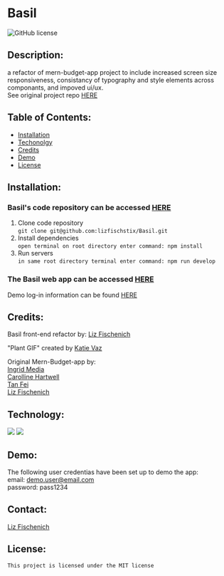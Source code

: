 # Basil
  ![GitHub license](https://img.shields.io/badge/license-MIT-blue.svg)
  ## Description: 
  a refactor of mern-budget-app  project to include increased screen size responsiveness, consistancy of typography and style elements across componants, and impoved ui/ux. <br/>
  See  original project repo [HERE](https://github.com/ingridmidia/mern-budget-app)
  ## Table of Contents: 
  * [Installation](#installation)
  * [Techonolgy](#techonolgy)
  * [Credits](#credits)
  * [Demo](#Demo)
  * [License](#license)

  ## Installation: 
 ### Basil's code repository can be accessed [HERE](https://github.com/lizfischstix/Basil)
  1) Clone code repository  
  `git clone git@github.com:lizfischstix/Basil.git` 
  2) Install dependencies  
  `open terminal on root directory enter command: npm install`
  3) Run servers  
  `in same root directory terminal enter command: npm run develop`

### The Basil web app can be accessed [HERE](https://basilbudget-9b3cb2309ed1.herokuapp.com/)
 Demo log-in information can be found [HERE](#Demo) 
  ## Credits: 
  Basil front-end refactor by:
  [Liz Fischenich](https://github.com/lizfischstix)

  "Plant GIF" created by [Katie Vaz](https://katievaz.com/)

  Original Mern-Budget-app by:  
  [Ingrid Media](https://github.com/ingridmidia/)  
  [Carolline Hartwell](https://github.com/chart099)  
  [Tan Fei](https://github.com/tanfei0704)  
  [Liz Fischenich](https://github.com/lizfischstix)  
  
  ## Technology:
<img src="https://img.shields.io/badge/React-20232A?style=for-the-badge&logo=react&logoColor=61DAFB"/> <img src="https://img.shields.io/badge/Material--UI-0081CB?style=for-the-badge&logo=material-ui&logoColor=white"/>

  ## Demo: 
   The following user credentias have been set up to demo the app:  
  email: demo.user@email.com  
  password: pass1234  
  
  ## Contact:
   [Liz Fischenich](https://github.com/lizfischstix)
   
  ## License:
    This project is licensed under the MIT license